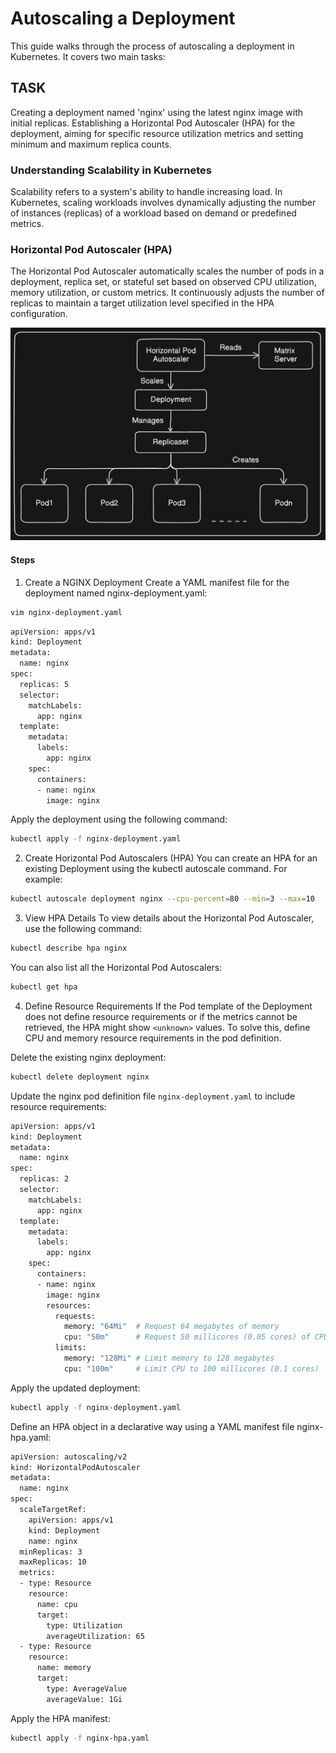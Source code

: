 # Autoscaling a Deployment
This guide walks through the process of autoscaling a deployment in Kubernetes. It covers two main tasks:

## TASK
Creating a deployment named 'nginx' using the latest nginx image with initial replicas.
Establishing a Horizontal Pod Autoscaler (HPA) for the deployment, aiming for specific resource utilization metrics and setting minimum and maximum replica counts.

### Understanding Scalability in Kubernetes
Scalability refers to a system's ability to handle increasing load. In Kubernetes, scaling workloads involves dynamically adjusting the number of instances (replicas) of a workload based on demand or predefined metrics.

### Horizontal Pod Autoscaler (HPA)
The Horizontal Pod Autoscaler automatically scales the number of pods in a deployment, replica set, or stateful set based on observed CPU utilization, memory utilization, or custom metrics. It continuously adjusts the number of replicas to maintain a target utilization level specified in the HPA configuration.

![alt text](images/hpa_overview2.png)

#### Steps
1. Create a NGINX Deployment
Create a YAML manifest file for the deployment named nginx-deployment.yaml:
```sh
vim nginx-deployment.yaml
```
```sh
apiVersion: apps/v1
kind: Deployment
metadata:
  name: nginx
spec:
  replicas: 5
  selector:
    matchLabels:
      app: nginx
  template:
    metadata:
      labels:
        app: nginx
    spec:
      containers:
      - name: nginx
        image: nginx
```
Apply the deployment using the following command:
```sh
kubectl apply -f nginx-deployment.yaml
```
2. Create Horizontal Pod Autoscalers (HPA)
You can create an HPA for an existing Deployment using the kubectl autoscale command. For example:
```sh
kubectl autoscale deployment nginx --cpu-percent=80 --min=3 --max=10
```
3. View HPA Details
To view details about the Horizontal Pod Autoscaler, use the following command:
```sh
kubectl describe hpa nginx
```
You can also list all the Horizontal Pod Autoscalers:
```sh
kubectl get hpa
```

4. Define Resource Requirements
If the Pod template of the Deployment does not define resource requirements or if the metrics cannot be retrieved, the HPA might show `<unknown>` values. To solve this, define CPU and memory resource requirements in the pod definition.

Delete the existing nginx deployment:
```sh
kubectl delete deployment nginx
```
Update the nginx pod definition file `nginx-deployment.yaml` to include resource requirements:
```sh
apiVersion: apps/v1
kind: Deployment
metadata:
  name: nginx
spec:
  replicas: 2
  selector:
    matchLabels:
      app: nginx
  template:
    metadata:
      labels:
        app: nginx
    spec:
      containers:
      - name: nginx
        image: nginx
        resources:
          requests:
            memory: "64Mi"  # Request 64 megabytes of memory
            cpu: "50m"      # Request 50 millicores (0.05 cores) of CPU
          limits:
            memory: "128Mi" # Limit memory to 128 megabytes
            cpu: "100m"     # Limit CPU to 100 millicores (0.1 cores)
```
Apply the updated deployment:
```sh
kubectl apply -f nginx-deployment.yaml
```
Define an HPA object in a declarative way using a YAML manifest file nginx-hpa.yaml:
```sh
apiVersion: autoscaling/v2
kind: HorizontalPodAutoscaler
metadata:
  name: nginx
spec:
  scaleTargetRef:
    apiVersion: apps/v1
    kind: Deployment
    name: nginx
  minReplicas: 3
  maxReplicas: 10
  metrics:
  - type: Resource
    resource:
      name: cpu
      target:
        type: Utilization
        averageUtilization: 65
  - type: Resource
    resource:
      name: memory
      target:
        type: AverageValue
        averageValue: 1Gi
```
Apply the HPA manifest:
```sh
kubectl apply -f nginx-hpa.yaml
```
